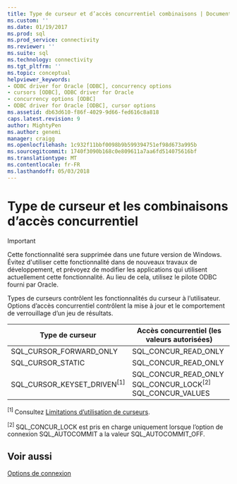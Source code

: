 ```yaml
---
title: Type de curseur et d’accès concurrentiel combinaisons | Documents Microsoft
ms.custom: ''
ms.date: 01/19/2017
ms.prod: sql
ms.prod_service: connectivity
ms.reviewer: ''
ms.suite: sql
ms.technology: connectivity
ms.tgt_pltfrm: ''
ms.topic: conceptual
helpviewer_keywords:
- ODBC driver for Oracle [ODBC], concurrency options
- cursors [ODBC], ODBC driver for Oracle
- concurrency options [ODBC]
- ODBC driver for Oracle [ODBC], cursor options
ms.assetid: db63d610-f86f-4029-9d66-fed616c8a818
caps.latest.revision: 9
author: MightyPen
ms.author: genemi
manager: craigg
ms.openlocfilehash: 1c932f11bbf0098b9b599394751ef98d673a995b
ms.sourcegitcommit: 1740f3090b168c0e809611a7aa6fd514075616bf
ms.translationtype: MT
ms.contentlocale: fr-FR
ms.lasthandoff: 05/03/2018
---
```

# <a name="cursor-type-and-concurrency-combinations"></a>Type de curseur et les combinaisons d’accès concurrentiel
> [!IMPORTANT]  
>  Cette fonctionnalité sera supprimée dans une future version de Windows. Évitez d'utiliser cette fonctionnalité dans de nouveaux travaux de développement, et prévoyez de modifier les applications qui utilisent actuellement cette fonctionnalité. Au lieu de cela, utilisez le pilote ODBC fourni par Oracle.  
  
 Types de curseurs contrôlent les fonctionnalités du curseur à l’utilisateur. Options d’accès concurrentiel contrôlent la mise à jour et le comportement de verrouillage d’un jeu de résultats.  
  
|Type de curseur|Accès concurrentiel (les valeurs autorisées)|  
|-----------------|------------------------------------|  
|SQL_CURSOR_FORWARD_ONLY|SQL_CONCUR_READ_ONLY|  
|SQL_CURSOR_STATIC|SQL_CONCUR_READ_ONLY|  
|SQL_CURSOR_KEYSET_DRIVEN<sup>[1]</sup>|SQL_CONCUR_READ_ONLY SQL_CONCUR_LOCK<sup>[2]</sup> SQL_CONCUR_VALUES|  
  
 <sup>[1] </sup> Consultez [Limitations d’utilisation de curseurs](../../odbc/microsoft/limitations-of-using-keyset-driven-cursors.md).  
  
 <sup>[2] </sup> SQL_CONCUR_LOCK est pris en charge uniquement lorsque l’option de connexion SQL_AUTOCOMMIT a la valeur SQL_AUTOCOMMIT_OFF.  
  
## <a name="see-also"></a>Voir aussi  
 [Options de connexion](../../odbc/microsoft/connect-options.md)
